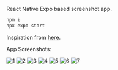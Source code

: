 React Native Expo based screenshot app.

```bash
npm i
npx expo start
```

Inspiration from [here](https://docs.expo.dev/tutorial/introduction/).

App Screenshots:

![1](./1.JPG)
![2](./2.JPG)
![3](./3.JPG)
![4](./4.JPG)
![5](./5.JPG)
![6](./6.JPG)
![7](./7.JPG)
